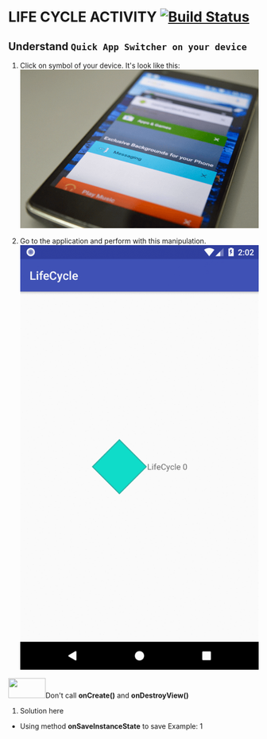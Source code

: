 # LIFE CYCLE ACTIVITY [![Build Status](https://travis-ci.org/nomensa/jquery.hide-show.svg)](https://travis-ci.org/nomensa/jquery.hide-show.svg?branch=master)
  
## Understand `Quick App Switcher on your device`
1. Click on symbol of your device. It's look like this:
![alt text](https://github.com/danisluis6/Life-Cycle-Activity/blob/master/img/2.png)

2. Go to the application and perform with this manipulation.
![alt text](https://github.com/danisluis6/Life-Cycle-Activity/blob/master/img/1.gif)

<img src = "https://github.com/danisluis6/RxJava-Introduction/blob/level_research_reactive/Deeply/x.png" width="75px" height="40px"/>Don't call <b>onCreate()</b> and <b>onDestroyView()</b>
1. Solution here

- Using method <b>onSaveInstanceState</b> to save 
Example: 1

